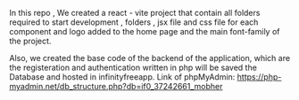 In this repo , We created a react - vite project that contain all folders required to start development , folders , jsx file and css file for each component and logo added to the home page and the main font-family of the project.

Also, we created the base code of the backend of the application, which are the registeration and authentication written in php will be saved the Database and hosted in infinityfreeapp.
Link of phpMyAdmin: https://php-myadmin.net/db_structure.php?db=if0_37242661_mobher
